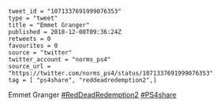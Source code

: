 ```
tweet_id = "1071337691999076353"
type = "tweet"
title = "Emmet Granger"
published = 2018-12-08T09:36:24Z
retweets = 0
favourites = 0
source = "twitter"
twitter_account = "norms_ps4"
source_url = "https://twitter.com/norms_ps4/status/1071337691999076353"
tag = [ "ps4share", "reddeadredemption2",]
```

Emmet Granger [#RedDeadRedemption2](/tags/reddeadredemption2/) [#PS4share](/tags/ps4share/)

<p class='image'><img src='http://mnf.m17s.net/2018/12/08/Dt4n859W0AAIj-M.jpg' alt=''></p>

